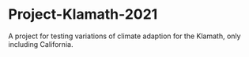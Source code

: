 # Project-Klamath-2021
A project for testing variations of climate adaption for the Klamath, only including California.
